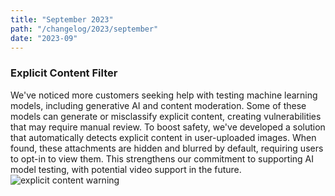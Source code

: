 ```yaml
---
title: "September 2023"
path: "/changelog/2023/september"
date: "2023-09"
---
```


### Explicit Content Filter
We've noticed more customers seeking help with testing machine learning models, including generative AI and content moderation. Some of these models can generate or misclassify explicit content, creating vulnerabilities that may require manual review.
To boost safety, we've developed a solution that automatically detects explicit content in user-uploaded images. When found, these attachments are hidden and blurred by default, requiring users to opt-in to view them. This strengthens our commitment to supporting AI model testing, with potential video support in the future. 
![explicit content warning](/images/explicit-filter.png)
